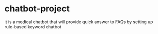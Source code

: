 # chatbot-project
it is a medical chatbot that will provide quick answer to FAQs by setting up rule-based keyword chatbot

